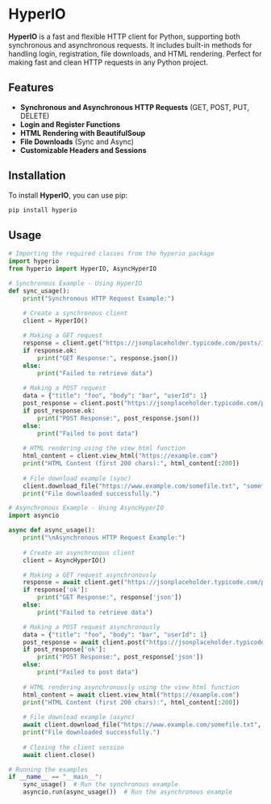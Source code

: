 # HyperIO

**HyperIO** is a fast and flexible HTTP client for Python, supporting both synchronous and asynchronous requests. It includes built-in methods for handling login, registration, file downloads, and HTML rendering. Perfect for making fast and clean HTTP requests in any Python project.

## Features

- **Synchronous and Asynchronous HTTP Requests** (GET, POST, PUT, DELETE)
- **Login and Register Functions**
- **HTML Rendering with BeautifulSoup**
- **File Downloads** (Sync and Async)
- **Customizable Headers and Sessions**

## Installation

To install **HyperIO**, you can use pip:

```bash
pip install hyperio
```
## Usage

```python
# Importing the required classes from the hyperio package
import hyperio
from hyperio import HyperIO, AsyncHyperIO

# Synchronous Example - Using HyperIO
def sync_usage():
    print("Synchronous HTTP Request Example:")
    
    # Create a synchronous client
    client = HyperIO()

    # Making a GET request
    response = client.get("https://jsonplaceholder.typicode.com/posts/1")
    if response.ok:
        print("GET Response:", response.json())
    else:
        print("Failed to retrieve data")
    
    # Making a POST request
    data = {"title": "foo", "body": "bar", "userId": 1}
    post_response = client.post("https://jsonplaceholder.typicode.com/posts", json=data)
    if post_response.ok:
        print("POST Response:", post_response.json())
    else:
        print("Failed to post data")
    
    # HTML rendering using the view_html function
    html_content = client.view_html("https://example.com")
    print("HTML Content (first 200 chars):", html_content[:200])
    
    # File download example (sync)
    client.download_file("https://www.example.com/somefile.txt", "somefile.txt")
    print("File downloaded successfully.")

# Asynchronous Example - Using AsyncHyperIO
import asyncio

async def async_usage():
    print("\nAsynchronous HTTP Request Example:")
    
    # Create an asynchronous client
    client = AsyncHyperIO()

    # Making a GET request asynchronously
    response = await client.get("https://jsonplaceholder.typicode.com/posts/1")
    if response['ok']:
        print("GET Response:", response['json'])
    else:
        print("Failed to retrieve data")

    # Making a POST request asynchronously
    data = {"title": "foo", "body": "bar", "userId": 1}
    post_response = await client.post("https://jsonplaceholder.typicode.com/posts", json=data)
    if post_response['ok']:
        print("POST Response:", post_response['json'])
    else:
        print("Failed to post data")
    
    # HTML rendering asynchronously using the view_html function
    html_content = await client.view_html("https://example.com")
    print("HTML Content (first 200 chars):", html_content[:200])
    
    # File download example (async)
    await client.download_file("https://www.example.com/somefile.txt", "somefile_async.txt")
    print("File downloaded successfully.")
    
    # Closing the client session
    await client.close()

# Running the examples
if __name__ == "__main__":
    sync_usage()  # Run the synchronous example
    asyncio.run(async_usage())  # Run the asynchronous example
```